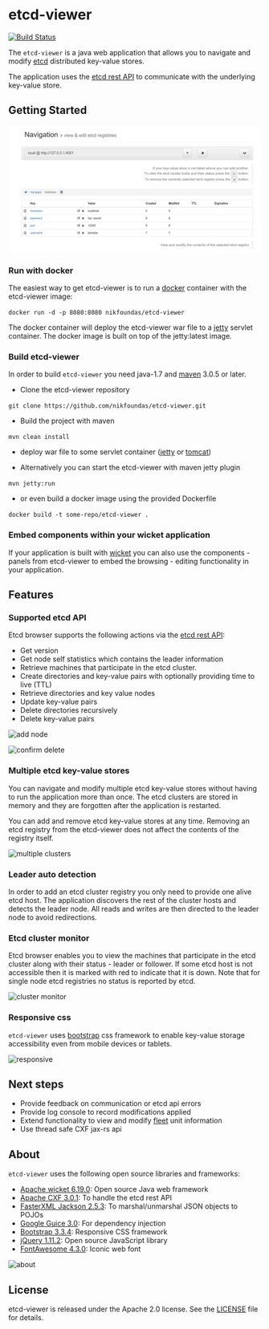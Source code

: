 # etcd-viewer

[![Build Status](https://travis-ci.org/nikfoundas/etcd-viewer.png?branch=master)](https://travis-ci.org/nikfoundas/etcd-viewer)

The `etcd-viewer` is a java web application that allows you to navigate and modify [etcd][etcd] distributed key-value stores.

The application uses the [etcd rest API][etcd-api] to communicate with the underlying key-value store.

## Getting Started

![navigation screen](screenshots/navigation.png)


### Run with docker

The easiest way to get etcd-viewer is to run a [docker][docker] container with the etcd-viewer image:

```docker run -d -p 8080:8080 nikfoundas/etcd-viewer```

The docker container will deploy the etcd-viewer war file to a [jetty][jetty] servlet container.
The docker image is built on top of the jetty:latest image.


### Build etcd-viewer

In order to build `etcd-viewer` you need java-1.7 and [maven][maven] 3.0.5 or later.

* Clone the etcd-viewer repository

```git clone https://github.com/nikfoundas/etcd-viewer.git```

* Build the project with maven

```mvn clean install```

* deploy war file to some servlet container ([jetty][jetty] or [tomcat][tomcat])

* Alternatively you can start the etcd-viewer with maven jetty plugin

```mvn jetty:run```

* or even build a docker image using the provided Dockerfile

```docker build -t some-repo/etcd-viewer .```


### Embed components within your wicket application

If your application is built with [wicket][wicket] you can also use the
components - panels from etcd-viewer to embed the browsing - editing
functionality in your application.

## Features

### Supported etcd API

Etcd browser supports the following actions via the [etcd rest API][etcd-api]:

* Get version
* Get node self statistics which contains the leader information
* Retrieve machines that participate in the etcd cluster.
* Create directories and key-value pairs with optionally providing
time to live (TTL)
* Retrieve directories and key value nodes
* Update key-value pairs
* Delete directories recursively
* Delete key-value pairs

![add node](screenshots/add-node.png)

![confirm delete](screenshots/confirm-delete.png)

### Multiple etcd key-value stores

You can navigate and modify multiple etcd key-value stores without
having to run the application more than once. The etcd clusters are
stored in memory and they are forgotten after the application is
restarted.

You can add and remove etcd key-value stores at any time. Removing
an etcd registry from the etcd-viewer does not affect the contents
of the registry itself.

![multiple clusters](screenshots/add-registry.png)

### Leader auto detection

In order to add an etcd cluster registry you only need to provide one
alive etcd host. The application discovers the rest of the cluster
hosts and detects the leader node. All reads and writes are then
directed to the leader node to avoid redirections.

### Etcd cluster monitor

Etcd browser enables you to view the machines that participate in the
etcd cluster along with their status - leader or follower. If some
etcd host is not accessible then it is marked with red to indicate
that it is down. Note that for single node etcd registries no
status is reported by etcd.

![cluster monitor](screenshots/view-cluster.png)

### Responsive css

`etcd-viewer` uses [bootstrap][bootstrap] css framework to enable key-value
storage accessibility even from mobile devices or tablets.

![responsive](screenshots/responsive.png)

## Next steps

* Provide feedback on communication or etcd api errors
* Provide log console to record modifications applied
* Extend functionality to view and modify [fleet][fleet] unit information
* Use thread safe CXF jax-rs api

## About

`etcd-viewer` uses the following open source libraries and frameworks:

* [Apache wicket 6.19.0][wicket]: Open source Java web framework
* [Apache CXF 3.0.1][cxf]: To handle the etcd rest API
* [FasterXML Jackson 2.5.3][jackson]: To marshal/unmarshal JSON objects to POJOs
* [Google Guice 3.0][guice]: For dependency injection
* [Bootstrap 3.3.4][bootstrap]: Responsive CSS framework
* [jQuery 1.11.2][jquery]: Open source JavaScript library
* [FontAwesome 4.3.0][fontawesome]: Iconic web font

![about](screenshots/about.png)

## License

etcd-viewer is released under the Apache 2.0 license. See the [LICENSE](LICENSE) file for details.

[etcd]: https://github.com/coreos/etcd
[etcd-api]: https://github.com/coreos/etcd/blob/master/Documentation/api.md
[docker]: https://www.docker.com/
[maven]: http://maven.apache.org
[wicket]: http://wicket.apache.org/
[bootstrap]: http://getbootstrap.com/
[fontawesome]: http://fortawesome.github.io/Font-Awesome/
[cxf]: http://cxf.apache.org
[jackson]: https://github.com/FasterXML/jackson
[guice]: https://github.com/google/guice
[jetty]: http://www.eclipse.org/jetty/
[tomcat]: http://tomcat.apache.org
[fleet]: https://github.com/coreos/fleet
[jquery]: https://jquery.com/

